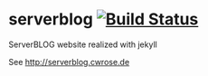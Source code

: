 # serverblog [![Build Status](https://travis-ci.com/cwr10010/serverblog.svg?branch=master)](https://travis-ci.com/cwr10010/serverblog)
ServerBLOG website realized with jekyll

See http://serverblog.cwrose.de


